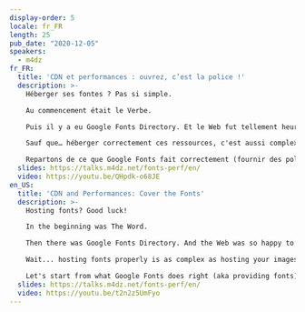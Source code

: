 ```yaml
---
display-order: 5
locale: fr_FR
length: 25
pub_date: "2020-12-05"
speakers:
  - m4dz
fr_FR:
  title: 'CDN et performances : ouvrez, c’est la police !'
  description: >-
    Héberger ses fontes ? Pas si simple.

    Au commencement était le Verbe.

    Puis il y a eu Google Fonts Directory. Et le Web fut tellement heureux de pouvoir utiliser une alternative à sans-serif qu'il en fût tout chamboulé. Pour autant, voilà déjà pas mal d'années que nous avons compris qu'utiliser des outils comme celui-là ne fait du bien ni au Web, ni à vos sites. Alors la solution, c'est d'héberger soi-même ses fichiers de police.

    Sauf que… héberger correctement ces ressources, c'est aussi complexe que bien héberger ses images, ses vidéos, ou n'importe quel autre ressource statique. En apparence aussi simple que de déposer un fichier sur son serveur, la réalité peut vite tourner au cauchemar quand on cherche à fournir la meilleure ressource en fonction du contexte.

    Repartons de ce que Google Fonts fait correctement (fournir des polices) et tâchons de comprendre toutes les petites optimisations qui permettront de vraiment booster votre front ! Une enquête pas à pas, consacrée à la dernière délaissée de la performance Web : la typographie.
  slides: https://talks.m4dz.net/fonts-perf/en/
  video: https://youtu.be/QHpdk-o68JE
en_US:
  title: 'CDN and Performances: Cover the Fonts'
  description: >-
    Hosting fonts? Good luck!

    In the beginning was The Word.

    Then there was Google Fonts Directory. And the Web was so happy to use an alternative to sans-serif that it turned everything upside down. However, we know for long that using CDNized fonts may hurt both the Web and your sites. So the solution is to host font files on your own.

    Wait... hosting fonts properly is as complex as hosting your images, videos, or any other static resource. Simple in appearance as uploading a file to your server, reality can quickly turn into a nightmare when you try to provide the best resource regarding of the context.

    Let's start from what Google Fonts does right (aka providing fonts) and let's try to understand all the little tricks that will really boost your frontend! A step-by-step investigation, dedicated to the latest neglected area of Web performance: typography.
  slides: https://talks.m4dz.net/fonts-perf/en/
  video: https://youtu.be/t2n2z5UmFyo
---
```

